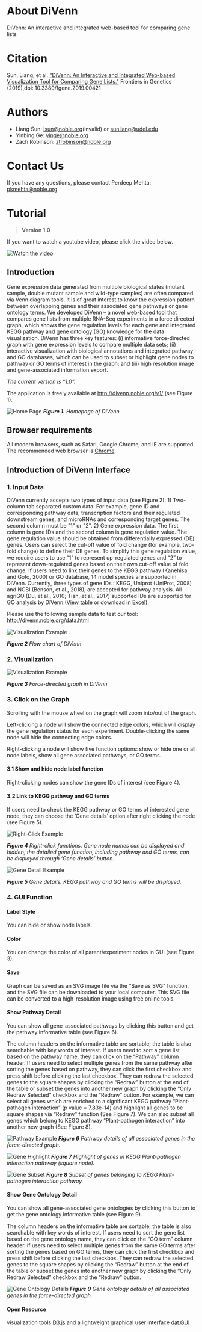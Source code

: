 # About DiVenn
DiVenn: An interactive and integrated web-based tool for comparing gene lists
# Citation
Sun, Liang, et al. 
["DiVenn: An Interactive and Integrated Web-based Visualization Tool for Comparing Gene Lists."](https://www.frontiersin.org/articles/10.3389/fgene.2019.00421/abstract) Frontiers in Genetics (2019),doi: 10.3389/fgene.2019.00421
# Authors
- Liang Sun: lsun@noble.org(invalid) or sunliang@udel.edu
- Yinbing Ge: yinge@noble.org
- Zach Robinson: ztrobinson@noble.org
# Contact Us
If you have any questions, please contact Perdeep Mehta: pkmehta@noble.org
# Tutorial
> **Version 1.0**

If you want to watch a youtube video, please click the video below.

[![Watch the video](https://img.youtube.com/vi/A7Ldx24e9UU/0.jpg)](https://youtu.be/A7Ldx24e9UU)

## Introduction
Gene expression data generated from multiple biological states (mutant sample, double mutant sample and wild-type samples) are often compared via Venn diagram tools. It is of great interest to know the expression pattern between overlapping genes and their associated gene pathways or gene ontology terms. We developed DiVenn – a novel web-based tool that compares gene lists from multiple RNA-Seq experiments in a force directed graph, which shows the gene regulation levels for each gene and integrated KEGG pathway and gene ontology (GO) knowledge for the data visualization. DiVenn has three key features: (i) informative force-directed graph with gene expression levels to compare multiple data sets; (ii) interactive visualization with biological annotations and integrated pathway and GO databases, which can be used to subset or highlight gene nodes to pathway or GO terms of interest in the graph; and (iii) high resolution image and gene-associated information export.


*The current version is “1.0”.*

The application is freely available at http://divenn.noble.org/v1/  (see Figure 1). 

 
![Home Page](./image/tutorial/homepage.PNG)
 _**Figure 1.** Homepage of DiVenn_


## Browser requirements
All modern browsers, such as Safari, Google Chrome, and IE are supported. The recommended web browser is [Chrome](https://www.google.com/chrome/). 

## Introduction of DiVenn Interface
### 1.   Input Data

DiVenn currently accepts two types of input data (see Figure 2): 1) Two-column tab separated custom data. For example, gene ID and corresponding pathway data, transcription factors and their regulated downstream genes, and microRNAs and corresponding target genes. The second column must be "1" or "2". 2) Gene expression data. The first column is gene IDs and the second column is gene regulation value. The gene regulation value should be obtained from differentially expressed (DE) genes. Users can select the cut-off value of fold change (for example, two-fold change) to define their DE genes. To simplify this gene regulation value, we require users to use “1” to represent up-regulated genes and “2” to represent down-regulated genes based on their own cut-off value of fold change. If users need to link their genes to the KEGG pathway (Kanehisa and Goto, 2000) or GO database, 14 model species are supported in DiVenn. Currently, three types of gene IDs : KEGG, Uniprot (UniProt, 2008) and NCBI (Benson, et al., 2018), are accepted for pathway analysis. All agriGO (Du, et al., 2010; Tian, et al., 2017) supported IDs are supported for GO analysis by DiVenn ([View table](image/tutorial/GO_table.md) or download in [Excel](image/tutorial/GO_version.xlsx)).

Please use the following sample data to test our tool: http://divenn.noble.org/data.html

![Visualization Example](./image/tutorial/flowchart.png)

_**Figure 2** Flow chart of DiVenn_

### 2.   Visualization
![Visualization Example](./image/tutorial/force-directed-graph.PNG)

 _**Figure 3** Force-directed graph in DiVenn_




### 3.	Click on the Graph
Scrolling with the mouse wheel on the graph will zoom into/out of the graph.

Left-clicking a node will show the connected edge colors, which will display the gene regulation status for each experiment. Double-clicking the same node will hide the connecting edge colors.

Right-clicking a node will show five function options: show or hide one or all node labels, show all gene associated pathways, or GO terms.


#### 3.1	Show and hide node label function
Right-clicking nodes can show the gene IDs of interest (see Figure 4).

#### 3.2	Link to KEGG pathway and GO terms
If users need to check the KEGG pathway or GO terms of interested gene node, they can choose the ‘Gene details’ option after right clicking the node (see Figure 5).

 
![Right-Click Example](./image/tutorial/clickGraph.PNG)

_**Figure 4** Right-click functions. Gene node names can be displayed and hidden; the detailed gene function, including pathway and GO terms, can be displayed through ‘Gene details’ button._


![Gene Detail Example](./image/tutorial/geneDetail.PNG)

_**Figure 5** Gene details. KEGG pathway and GO terms will be displayed._

### 4.	GUI Function

#### Label Style
You can hide or show node labels. 

#### Color
You can change the color of all parent/experiment nodes in GUI (see Figure 3).

#### Save
Graph can be saved as an SVG image file via the "Save as SVG" function, and the SVG file can be downloaded to your local computer. This SVG file can be converted to a high-resolution image using free online tools.

#### Show Pathway Detail
You can show all gene-associated pathways by clicking this button and get the pathway informative table (see Figure 6).

The column headers on the informative table are sortable; the table is also searchable with key words of interest. If users need to sort a gene list based on the pathway name, they can click on the “Pathway” column header. If users need to select multiple genes from the same pathway after sorting the genes based on pathway, they can click the first checkbox and press shift before clicking the last checkbox. They can redraw the selected genes to the square shapes by clicking the “Redraw” button at the end of the table or subset the genes into another new graph by clicking the “Only Redraw Selected” checkbox and the “Redraw” button. For example, we can select all genes which are enriched to a significant KEGG pathway “Plant-pathogen interaction” (p value = 7.83e-14) and highlight all genes to be square shapes via “Redraw” function (See Figure 7). We can also subset all genes which belong to KEGG pathway “Plant-pathogen interaction” into another new graph (See Figure 8).
 

 
![Pathway Example](./image/tutorial/pathwayTable.PNG)
_**Figure 6** Pathway details of all associated genes in the force-directed graph._

![Gene Highlight](./image/tutorial/highlight.PNG)
_**Figure 7** Highlight of genes in KEGG Plant-pathogen interaction pathway (square node)._

![Gene Subset](./image/tutorial/subset.PNG)
_**Figure 8** Subset of genes belonging to KEGG Plant-pathogen interaction pathway._

#### Show Gene Ontology Detail
You can show all gene-associated gene ontologies by clicking this button to get the gene ontology informative table (see Figure 9).

The column headers on the informative table are sortable; the table is also searchable with key words of interest. If users need to sort the gene list based on the gene ontology name, they can click on the “GO term” column header. If users need to select multiple genes from the same GO terms after sorting the genes based on GO terms, they can click the first checkbox and press shift before clicking the last checkbox. They can redraw the selected genes to the square shapes by clicking the “Redraw” button at the end of the table or subset the genes into another new graph by clicking the “Only Redraw Selected” checkbox and the “Redraw” button.

![Gene Ontology Details](./image/tutorial/GO_table.PNG)
_**Figure 9** Gene ontology details of all associated genes in the force-directed graph._

#### Open Resource
visualization tools [D3.js](https://github.com/d3/d3) and a lightweight graphical user interface 
[dat.GUI](https://github.com/dataarts/dat.gui)

